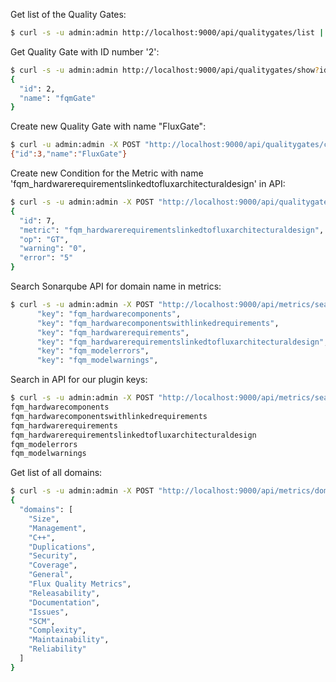 Get list of the Quality Gates:
```bash
$ curl -s -u admin:admin http://localhost:9000/api/qualitygates/list | jq
```

Get Quality Gate with ID number '2':
```bash
$ curl -s -u admin:admin http://localhost:9000/api/qualitygates/show?id=2 | jq
{
  "id": 2,
  "name": "fqmGate"
}
```

Create new Quality Gate with name "FluxGate":
```bash
$ curl -u admin:admin -X POST "http://localhost:9000/api/qualitygates/create?name=FluxGate"
{"id":3,"name":"FluxGate"}
```

Create new Condition for the Metric with name 'fqm_hardwarerequirementslinkedtofluxarchitecturaldesign' in API:
```bash
$ curl -s -u admin:admin -X POST "http://localhost:9000/api/qualitygates/create_condition?gateId=3&metric=fqm_hardwarerequirementslinkedtofluxarchitecturaldesign&op=GT&warning=0&error=5" | jq
{
  "id": 7,
  "metric": "fqm_hardwarerequirementslinkedtofluxarchitecturaldesign",
  "op": "GT",
  "warning": "0",
  "error": "5"
}
```

Search Sonarqube API for domain name in metrics:
```bash
$ curl -s -u admin:admin -X POST "http://localhost:9000/api/metrics/search?f=domain" | jq '.' | grep fqm
      "key": "fqm_hardwarecomponents",
      "key": "fqm_hardwarecomponentswithlinkedrequirements",
      "key": "fqm_hardwarerequirements",
      "key": "fqm_hardwarerequirementslinkedtofluxarchitecturaldesign",
      "key": "fqm_modelerrors",
      "key": "fqm_modelwarnings",
```

Search in API for our plugin keys: 
```bash
$ curl -s -u admin:admin -X POST "http://localhost:9000/api/metrics/search" | jq '.metrics | .[].key' | grep 'fqm_' | tr -d '"'
fqm_hardwarecomponents
fqm_hardwarecomponentswithlinkedrequirements
fqm_hardwarerequirements
fqm_hardwarerequirementslinkedtofluxarchitecturaldesign
fqm_modelerrors
fqm_modelwarnings
```

Get list of all domains:
```bash
$ curl -s -u admin:admin -X POST "http://localhost:9000/api/metrics/domains" | jq '.'
{
  "domains": [
    "Size",
    "Management",
    "C++",
    "Duplications",
    "Security",
    "Coverage",
    "General",
    "Flux Quality Metrics",
    "Releasability",
    "Documentation",
    "Issues",
    "SCM",
    "Complexity",
    "Maintainability",
    "Reliability"
  ]
}
```
